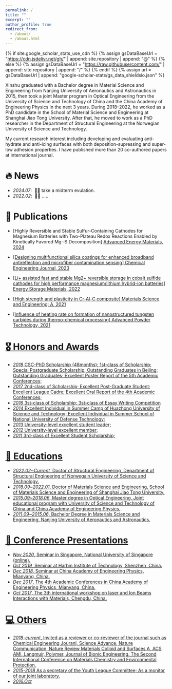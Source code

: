 ```yaml
---
permalink: /
title: ""
excerpt: ""
author_profile: true
redirect_from: 
  - /about/
  - /about.html
---
```


{% if site.google_scholar_stats_use_cdn %}
{% assign gsDataBaseUrl = "https://cdn.jsdelivr.net/gh/" | append: site.repository | append: "@" %}
{% else %}
{% assign gsDataBaseUrl = "https://raw.githubusercontent.com/" | append: site.repository | append: "/" %}
{% endif %}
{% assign url = gsDataBaseUrl | append: "google-scholar-stats/gs_data_shieldsio.json" %}

<span class='anchor' id='about-me'></span>

Xinshu graduated with a Bachelor degree in Material Science and Engineering from Nanjing University of Aeronautics and Astronautics in 2015, then took a joint Master program in Optical Engineering from the University of Science and Technology of China and the China Academy of Engineering Physics in the next 3 years. During 2018–2022, he worked as a PhD candidate in the School of Material Science and Engineering at Shanghai Jiao Tong University. After that, he moved to work as a PhD researcher in the Department of Structural Engineering at the Norwegian University of Science and Technology.

My current research interest including developing and evaluating anti-hydrate and anti-icing surfaces with both deposition-supressing and super-low adhesion properties. I have published more than 20 co-authored papers at international journal.


# 🔥 News
- *2024.07*: &nbsp;🎉🎉 take a midterm evulation.
- *2022.02*: &nbsp;🎉🎉 ..... 

# 📝 Publications 

- [Highly Reversible and Stable Sulfur-Containing Cathodes for Magnesium Batteries with Two-Plateau Redox Reactions Enabled by Kinetically Favored Mg─S Decomposition] <a href='https://onlinelibrary.wiley.com/doi/full/10.1002/aenm.202401154'> Advanced Energy Materials, 2024

- [Designing multifunctional silica coatings for enhanced broadband antireflection and microfiber contamination sensing] <a href='https://www.sciencedirect.com/science/article/pii/S1385894723039657'> Chemical Engineering Journal, 2023 

- [Li+ assisted fast and stable Mg2+ reversible storage in cobalt sulfide cathodes for high performance magnesium/lithium hybrid-ion batteries] <a href='https://www.sciencedirect.com/science/article/pii/S2405829722000472'> Energy Storage Materials, 2022

- [High strength and plasticity in Cr-Al-C composite] <a href='https://www.sciencedirect.com/science/article/pii/S0921509322000922'> Materials Science and Engineering: A, 2021
  
- [Influence of heating rate on formation of nanostructured tungsten carbides during thermo-chemical processing] <a href='https://www.sciencedirect.com/science/article/pii/S0921883120305136'> Advanced Powder Technology, 2021 

# 🎖 Honors and Awards

- *2018* CSC-PhD Scholarship (48months); 1st-class of Scholarship; Special Postgraduate Scholarship; Outstanding Graduates in Beijing; Outstanding Graduates; Excellent Poster Report of the 5th Academic Conferences;
 - *2017* 2nd-class of Scholarship; Excellent Post-Graduate Student; Excellent League Cadre; Excellent Oral Report of the 4th Academic Conferences;
- *2016* 3st-class of Scholarship; 3st-class of Essay Writing Competition
- *2014* Excellent Individual in Summer Camp of Huazhong University of Science and Technology; Excellent Individual in Summer School of National University of Defense Technology; 
- *2013* University-level excellent student leader;
- *2012* University-level excellent member;                                                                        
- *2011* 3rd-class of Excellent Student Scholarship;



# 📖 Educations


- *2022.02~Current*, Doctor of Structural Engineering, Department of Structural Engineering of Norwegain University of Science and Technology. 
- *2018.09~2022.01*, Doctor of Materials Science and Engineering, School of Materials Science and Engineering of Shanghai Jiao Tong University. 
- *2015.09~2018.06*, Master degree in Optical Engineering, Joint educational program with University of Science and Technology of China and China Academy of Engineering Physics.
- *2011.09~2015.06*, Bachelor Degree in Materials Science and Engineering, Nanjing University of Aeronautics and Astronautics.


# 💬 Conference Presentations

- *Nov 2020*, Seminar in Singapore, National University of Singapore (online). 
- *Oct 2019*, Seminar at Harbin Institute of Technology, Shenzhen, China.
- *Dec 2018*, Seminar at China Academy of Engineering Physics, Mianyang, China.
- *Dec 2017*, The 4th Academic Conferences in China Academy of Engineering Physics, Mianyang, China.
- *Oct 2017*, The 3th international workshop on laser and Ion Beams Interactions with Materials, Chengdu, China.

# 💻 Others  

- *2018-current*, Invited as a reviewer or co-reviewer of the journal such as Chemical Engineering Jouranl, Science Advance, Nature Communication, Nature Review Materials,Colloid and 
Surfaces A, ACS AMI, Langmuir, Polymer, Journal of Bionic Engineering, The Second International Conference on Materials Chemistry and Environmental Protection.
- *2015-2018*     As a secretary of the Youth League Committee; As a monitor of our joint laboratory.
- *2016.Oct*

